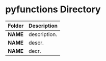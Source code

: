 # pyfunctions Directory

| Folder | Description |
| --- | --- |
| **NAME** | description. |
| **NAME** | descr. |
| **NAME** | decr. |
